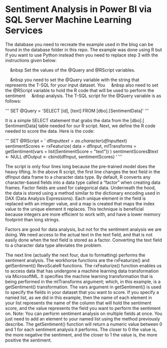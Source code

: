 # Sentiment Analysis in Power BI via SQL Server Machine Learning Services 

The database you need to recreate the example used in the blog can be found in the database folder in this repo. The example was done using R but if you want to use Python instead then you need to replace step 3 with the instructions given below:

&nbsp;&nbsp;&nbsp;&nbsp;&nbsp Set the values of the @Query and @RScript variables.

&nbsp;&nbsp;&nbsp;&nbsp;&nbsp you need to set the @Query variable with the string that represents the T-SQL for your input dataset. You &nbsp;&nbsp;&nbsp;&nbsp;&nbsp also need to set the @RScript variable to hold the R code that will be used to perform the sentiment &nbsp;&nbsp;&nbsp;&nbsp;&nbsp analysis. The T-SQL script for the @Query variable is as follows:

'''
      SET @Query = 'SELECT [id], [text] FROM [dbo].[SentimentData]'
'''

It is a simple SELECT statement that grabs the data from the [dbo].[ SentimentData] table needed for our R script. Next, we define the R code needed to score the data. Here is the code:

'''
SET @RScript = '
              dfInput$text = as.character(dfInput$text)
              sentimentScores <- rxFeaturize(
                                       data = dfInput, 
                                       mlTransforms = getSentiment(vars = list(SentimentScore = "text"))
                                                  )
              sentimentScores$text <- NULL
              dfOutput <- cbind(dfInput, sentimentScores)
              ‘
'''

The script is only four lines long because the pre-trained model does the heavy lifting. In the above R script, the first line changes the text field in the dfInput data frame to a character data type. By default, R converts any character-based fields into a data type called a “factor” when creating data frames. Factor fields are used for categorical data. Underneath the hood, the data is stored using a method similar to the dictionary encoding used in DAX (Data Analysis Expressions). Each unique element in the field is replaced with an integer value, and a map is created that maps the index value to the unique element it replaces. This technique is beneficial because integers are more efficient to work with, and have a lower memory footprint than long strings.

Factors are good for data analysis, but not for the sentiment analysis we are doing. We need access to the actual text in the text field, and that is not easily done when the text field is stored as a factor. Converting the text field to a character data type alleviates the problem.

The next line (actually the next four, due to formatting) performs the sentiment analysis. The workhorse functions are the rxFeaturize() and getSentiment() RevoScaleR functions. The rxFeaturize() function enables us to access data that has undergone a machine learning data transformation via MicrosoftML. It specifies the machine learning transformation that is being performed in the mlTransforms argument; which, in this example, is a getSentiment() transformation. The vars argument in getSentiment() is used to specify the fields in your dataset that you want to score. If you specify a named list, as we did in this example, then the name of each element in your list represents the name of the column that will hold the sentiment score, and the value represents the field you want to perform the sentiment on. Note: You can perform sentiment analysis on multiple fields at once. You just need to add an element to your named list using the method previously describe. The getSentiment() function will return a numeric value between 0 and 1 for each sentiment analysis it performs. The closer to 0 the value is, the more negative the sentiment, and the closer to 1 the value is, the more positive the sentiment.

